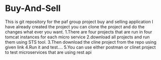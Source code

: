 # Buy-And-Sell
This is git repository for the paf group project buy and selling application
I have already created the project you can clone the project and do the changes what ever you want.
1.There are four projects that are run in four tomcat instances for each micro service
2.download all projects and run them using STS tool.
3.Then download the cline project from the repo using given link
4.Run it and test....
5.You can use either postman or clinet project to test microservices that are using rest api
